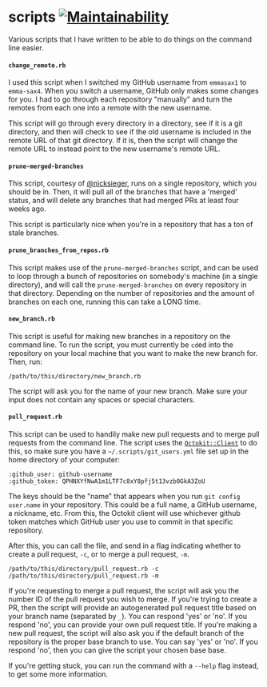 # scripts [![Maintainability](https://api.codeclimate.com/v1/badges/ce1bdd719cc21b7c22a6/maintainability)](https://codeclimate.com/github/emmasax4/scripts/maintainability)

Various scripts that I have written to be able to do things on the command line easier.

#### `change_remote.rb`

I used this script when I switched my GitHub username from `emmasax1` to `emma-sax4`. When you switch a username, GitHub only makes some changes for you. I had to go through each repository "manually" and turn the remotes from each one into a remote with the new username.

This script will go through every directory in a directory, see if it is a git directory, and then will check to see if the old username is included in the remote URL of that git directory. If it is, then the script will change the remote URL to instead point to the new username's remote URL.

#### `prune-merged-branches`

This script, courtesy of [@nicksieger](https://github.com/nicksieger), runs on a single repository, which you should be in. Then, it will pull all of the branches that have a 'merged' status, and will delete any branches that had merged PRs at least four weeks ago.

This script is particularly nice when you're in a repository that has a ton of stale branches.

#### `prune_branches_from_repos.rb`

This script makes use of the `prune-merged-branches` script, and can be used to loop through a bunch of repositories on somebody's machine (in a single directory), and will call the `prune-merged-branches` on every repository in that directory. Depending on the number of repositories and the amount of branches on each one, running this can take a LONG time.

#### `new_branch.rb`

This script is useful for making new branches in a repository on the command line. To run the script, you must currently be `cd`ed into the repository on your local machine that you want to make the new branch for. Then, run:
```
/path/to/this/directory/new_branch.rb
```

The script will ask you for the name of your new branch. Make sure your input does not contain any spaces or special characters.

#### `pull_request.rb`

This script can be used to handily make new pull requests and to merge pull requests from the command line. The script uses the [`Octokit::Client`](https://octokit.github.io/octokit.rb/Octokit/Client.html) to do this, so make sure you have a `~/.scripts/git_users.yml` file set up in the home directory of your computer:

```
:github_user: github-username
:github_token: QPHNXYfNwA1m1LTF7c8xY8pfj5t13vzb0GkA3ZoU
```

The keys should be the "name" that appears when you run `git config user.name` in your repository. This could be a full name, a GitHub username, a nickname, etc. From this, the Octokit client will use whichever github token matches which GitHub user you use to commit in that specific repository.

After this, you can call the file, and send in a flag indicating whether to create a pull request, `-c`, or to merge a pull request, `-m`.
```
/path/to/this/directory/pull_request.rb -c
/path/to/this/directory/pull_request.rb -m
```

If you're requesting to merge a pull request, the script will ask you the number ID of the pull request you wish to merge. If you're trying to create a PR, then the script will provide an autogenerated pull request title based on your branch name (separated by `_`). You can respond 'yes' or 'no'. If you respond 'no', you can provide your own pull request title. If you're making a new pull request, the script will also ask you if the default branch of the repository is the proper base branch to use. You can say 'yes' or 'no'. If you respond 'no', then you can give the script your chosen base base.

If you're getting stuck, you can run the command with a `--help` flag instead, to get some more information.
